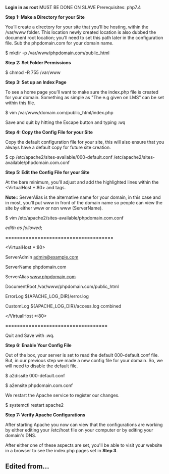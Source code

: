 **Login in as root**
MUST BE DONE ON SLAVE
Prerequisites: php7.4

**Step 1: Make a Directory for your Site**

You’ll create a directory for your site that you’ll be hosting, within the /var/www folder. This location newly created location is also dubbed the document root location; you’ll need to set this path later in the configuration file. Sub the phpdomain.com for your domain name.

$ mkdir -p /var/www/phpdomain.com/public_html

**Step 2: Set Folder Permissions**

$ chmod -R 755 /var/www

**Step 3: Set up an Index Page**

To see a home page you’ll want to make sure the index.php file is created for your domain. Something as simple as "The e.g given on LMS" can be set within this file.

$ vim /var/www/domain.com/public_html/index.php

Save and quit by hitting the Escape button and typing :wq

**Step 4: Copy the Config File for your Site**

Copy the default configuration file for your site, this will also ensure that you always have a default copy for future site creation.

$ cp /etc/apache2/sites-available/000-default.conf /etc/apache2/sites-available/phpdomain.com.conf

**Step 5: Edit the Config File for your Site**

At the bare minimum, you’ll adjust and add the highlighted lines within the <VirtualHost \*:80> and </VirtualHost> tags.

**Note**::
ServerAlias is the alternative name for your domain, in this case and in most, you’ll put www in front of the domain name so people can view the site by either www or non www (ServerName).

$ vim /etc/apache2/sites-available/phpdomain.com.conf

_edith as followed_;

=====================================

<VirtualHost \*:80>

ServerAdmin admin@example.com

ServerName phpdomain.com

ServerAlias www.phpdomain.com

DocumentRoot /var/www/phpdomain.com/public_html

ErrorLog ${APACHE_LOG_DIR}/error.log

CustomLog ${APACHE_LOG_DIR}/access.log combined

</VirtualHost \*:80>

===================================

Quit and Save with :wq.

**Step 6: Enable Your Config File**

Out of the box, your server is set to read the default 000-default.conf file. But, in our previous step we made a new config file for your domain. So, we will need to disable the default file.

$ a2dissite 000-default.conf

$ a2ensite phpdomain.com.conf

We restart the Apache service to register our changes.

$ systemctl restart apache2

**Step 7: Verify Apache Configurations**

After starting Apache you now can view that the configurations are working by either editing your /etc/host file on your computer or by editing your domain's DNS.

After either one of these aspects are set, you'll be able to visit your website in a browser to see the index.php pages set in **Step 3**.

## Edited from...
